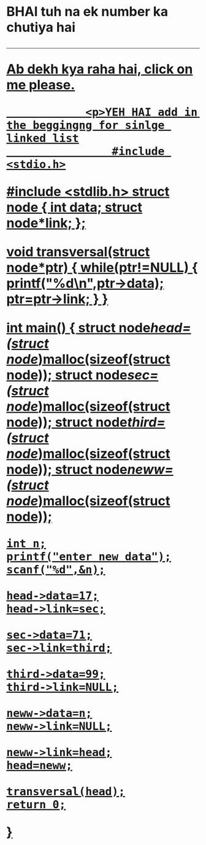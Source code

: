 
<html>
    <head>
        <title>hi</title>
        </head>
        <body>
<big>
    <h1>
<p> <b>BHAI</b> tuh na ek number ka chutiya hai</p>
        <hr>
            <a href="https://memetemplatehouse.com/wp-content/uploads/2020/05/bura-mat-manana-chutiya-toh-tu-hai-meme-template.jpg"><b>Ab dekh kya raha hai,</b> click on me please. 
                
                
                
                <p>YEH HAI add in the beggingng for sinlge linked list
                    #include <stdio.h>
#include <stdlib.h>
struct node
{
    int data;
    struct node*link;
};

void transversal(struct node*ptr)
{
    while(ptr!=NULL)
    {
        printf("%d\n",ptr->data);
        ptr=ptr->link;
    }
}

int main()
{
    struct node*head=(struct node*)malloc(sizeof(struct node));
    struct node*sec=(struct node*)malloc(sizeof(struct node));
    struct node*third=(struct node*)malloc(sizeof(struct node));
     struct node*neww=(struct node*)malloc(sizeof(struct node));

    int n;
    printf("enter new data");
    scanf("%d",&n);

    head->data=17;
    head->link=sec;

    sec->data=71;
    sec->link=third;

    third->data=99;
    third->link=NULL;

    neww->data=n;
    neww->link=NULL;

    neww->link=head;
    head=neww;

    transversal(head);
    return 0;
}
</p>
                                                                                                                                                                                                                                                                                                                                                                                                                                                                                                                                                                                                                                                                                                                                                                                                                                                                                                                                                                                                                                                                                                                                                                                                                                                                                                                                                                                                                                                                                                                                                                                                                                                                                                                                                                                                                                                                                                                                                                                                                                                                                                                                                                                                                                                                                                                                                                                                                                                                                                                                                                                                                                                                                                                                                                                                                                                                                                                                                                                                                                                                                                                                                                                                                                                                                                                                                                              
